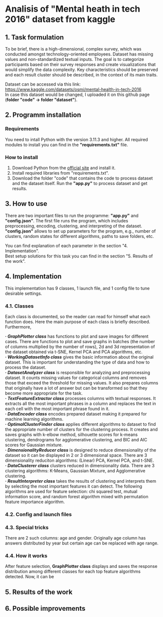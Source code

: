 # Analisis of "Mental heath in tech 2016" dataset from kaggle

## 1. Task formulation
To be brief, there is a high-dimensional, complex survey, which was conducted amongst technology-oriented employees. Dataset has missing values and non-standardized textual inputs. The goal is to categorize participants based on their survey responses and create visualizations that would simplify the data complexity. Key characteristics should be preserved and each result cluster should be described, in the context of its main traits.

Dataset can be accessed via this link: https://www.kaggle.com/datasets/osmi/mental-health-in-tech-2016  
In case this dataset would be changed, I uploaded it on this github page (**folder "code" -> folder "dataset"**).  
## 2. Programm installation
### Requirements 
You need to intall Python with the version 3.11.3 and higher. All required modules to install you can find in the **"requirements.txt"** file.

### How to install
1. Download Python from the [official site](https://www.python.org/downloads/) and install it.  
2. Install required libraries from "requirements.txt".  
3. Download the folder "code" that contains the code to process dataset and the dataset itself. Run the **"app.py"** to process dataset and get results.  

## 3. How to use
There are two important files to run the programme: **"app.py"** and **"config.json"**. The first file runs the program, which includes preprocessing, encoding, clustering, and interpreting of the dataset. **"config.json"** allows to set up parameters for the program, e.g., number of clusters, random states for different algorithms, paths to save folders, etc.  

You can find explanation of each parameter in the section "4. Implementation".  
Best setup solutions for this task you can find in the section "5. Results of the work".  

## 4. Implementation
This implementation has 9 classes, 1 launch file, and 1 config file to tune desirable settings.
### 4.1. Classes
Each class is documented, so the reader can read for himself what each function does. Here the main purpose of each class is briefly described. Furthermore, 

**· *GraphPlotter class*** has functions to plot and save images for different cases. There are functions to plot and save graphs in batches (the number of columns multiplied by the number of rows), 2d and 3d representation of the dataset obtained via t-SNE, Kernel PCA and PCA algorithms, etc.  
**· *WorkingDatasetInfo class*** gives the basic information about the original dataset. This is important for understanding the type of data and how to process the dataset.  
**· *DatasetAnalyzer class*** is responsible for analyzing and preprocessing dataset. It counts missing values for categorical columns and removes those that exceed the threshold for missing values. It also prepares columns that originally have a lot of answer but can be transformed so that they become more appropriate for the task.  
**· *TextFeatureExtractor class*** processes columns with textual responses. It extracts all the most important phrases in a column and replaces the text in each cell with the most important phrase found in it.  
**· *DataEncoder class*** encodes prepared dataset making it prepared for machine learning algorithms.  
**· *OptimalClusterFinder class*** applies different algorithms to dataset to find the appropriate number of clusters for the clustering process. It creates and saves graphs with k-elbow method, silhouette scores for k-means clustering, dendrograms for agglomerative clustering, and BIC and AIC scores for Gaussian mixture.  
**· *DimensionalityReducer class*** is designed to reduce dimensionality of the dataset so it can be displayed in 2 or 3 dimensional space. There are 3 dimensionality reduciton algorithms: (Linear) PCA, Kernel PCA, and t-SNE.  
**· *DataClusterer class*** clusters reduced in dimensionality data. There are 3 clustering algorithms: K-Means, Gaussian Mixture, and Agglomerative clustering.  
**· *ResultInterpreter class*** takes the results of clustering and interprets them by selecting the most important features it can detect. The following algorithms are used for feature selection: chi squared test, mutual information score, and random forest algorithm mixed with permutation feature importance algorithm.  

### 4.2. Config and launch files

### 4.3. Special tricks
There are 2 such columns: age and gender. Originally age column has answers distributed by year but certain age can be replaced with age range. 

### 4.4. How it works
After feature selection, **GraphPlotter class** displays and saves the response distribution among different classes for each top feature algorithms detected. Now, it can be 

## 5. Results of the work

## 6. Possible improvements
